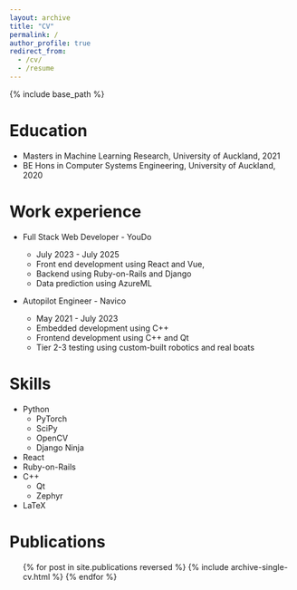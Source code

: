 ```yaml
---
layout: archive
title: "CV"
permalink: /
author_profile: true
redirect_from:
  - /cv/
  - /resume
---
```


{% include base_path %}

Education
======
* Masters in Machine Learning Research, University of Auckland, 2021 
* BE Hons in Computer Systems Engineering, University of Auckland, 2020

Work experience
======
* Full Stack Web Developer - YouDo
  * July 2023 - July 2025
  * Front end development using React and Vue,
  * Backend using Ruby-on-Rails and Django 
  * Data prediction using AzureML

* Autopilot Engineer - Navico
  * May 2021 - July 2023
  * Embedded development using C++ 
  * Frontend development using C++ and Qt 
  * Tier 2-3 testing using custom-built robotics and real boats 
  
Skills
======
* Python
  * PyTorch
  * SciPy
  * OpenCV
  * Django Ninja
* React
* Ruby-on-Rails 
* C++
  * Qt
  * Zephyr
* LaTeX

Publications
======
  <ul>{% for post in site.publications reversed %}
    {% include archive-single-cv.html %}
  {% endfor %}</ul>
<!--   
Talks
======
  <ul>{% for post in site.talks reversed %}
    {% include archive-single-talk-cv.html  %}
  {% endfor %}</ul>
   -->
<!-- Teaching
======
  <ul>{% for post in site.teaching reversed %}
    {% include archive-single-cv.html %}
  {% endfor %}</ul>
   -->
<!-- Service and leadership
======
* Currently signed in to 43 different slack teams -->
